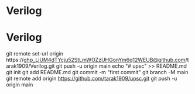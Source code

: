 # Verilog
# Verilog
git remote set-url origin https://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@github.com/tarak1909/Verilog.git
git push -u origin main
echo "# upsc" >> README.md
git init
git add README.md
git commit -m "first commit"
git branch -M main
git remote add origin https://github.com/tarak1909/upsc.git
git push -u origin main

